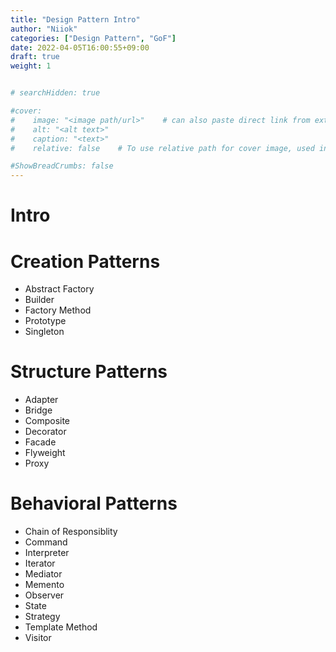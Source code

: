 ```yaml
---
title: "Design Pattern Intro"
author: "Niiok"
categories: ["Design Pattern", "GoF"]
date: 2022-04-05T16:00:55+09:00
draft: true
weight: 1


# searchHidden: true

#cover:
#    image: "<image path/url>"    # can also paste direct link from external site
#    alt: "<alt text>"
#    caption: "<text>"
#    relative: false 	# To use relative path for cover image, used in hugo Page-bundles

#ShowBreadCrumbs: false
---
```


# Intro


# Creation Patterns
  - Abstract Factory 
  - Builder
  - Factory Method
  - Prototype
  - Singleton

# Structure Patterns
  - Adapter
  - Bridge
  - Composite
  - Decorator
  - Facade
  - Flyweight
  - Proxy

# Behavioral Patterns
  - Chain of Responsiblity
  - Command
  - Interpreter
  - Iterator
  - Mediator
  - Memento
  - Observer
  - State
  - Strategy
  - Template Method
  - Visitor